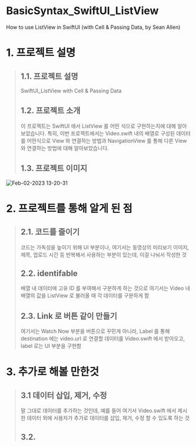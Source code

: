 # BasicSyntax_SwiftUI_ListView
How to use ListView in SwiftUI (with Cell &amp; Passing Data, by Sean Allen)


# 1. 프로젝트 설명

> ## 1.1. 프로젝트 설명
> SwiftUI_ListView with Cell & Passing Data
> ## 1.2. 프로젝트 소개
> 이 프로젝트는 SwiftUI 에서 ListView 를 어떤 식으로 구현하는지에 대해 알아보았습니다. 
> 특히, 이번 프로젝트에서는 Video.swift 내의 배열로 구성된 데이터를 어떤식으로 View 와 연결하는 방법과
> NavigationView 를 통해 다른 View 와 연결하는 방법에 대해 알아보았습니다. 
> ## 1.3. 프로젝트 이미지
![Feb-02-2023 13-20-31](https://user-images.githubusercontent.com/81816844/216231124-cfe5cb7a-73c4-4972-907f-b4382dad344b.gif)


# 2. 프로젝트를 통해 알게 된 점

> ## 2.1. 코드를 줄이기 
> 코드는 가독성을 높이기 위해 UI 부분이나, 여기서는 동영상의 미리보기 이미지, 제목, 업로드 시간 등 반복해서 사용하는 부분이 있는데, 이걸 나눠서 작성한 것 
> ## 2.2. identifable
> 배열 내 데이터에 고유 ID 를 부여해서 구분하게 하는 것으로 여기서는 Video 내 배열의 값을 ListView 로 불러올 때 각 데이터를 구분하게 함 
> ## 2.3. Link 로 버튼 같이 만들기 
> 여기서는 Watch Now 부분을 버튼으로 꾸민게 아니라, Label 를 통해 destination 에는 video.url 로 연결할 데이터를 Video.swift 에서 받아오고,
> label 로는 UI 부분을 구현함 

# 3. 추가로 해볼 만한것 

> ## 3.1 데이터 삽입, 제거, 수정 
> 말 그대로 데이터를 추가하는 것인데, 예를 들어 여기서 Video.swift 에서 제시한 데이터 외에 사용자가 추가로 데이터를 삽입, 제거, 수정 할 수 있도록 하는 것
> ## 3.2. 
